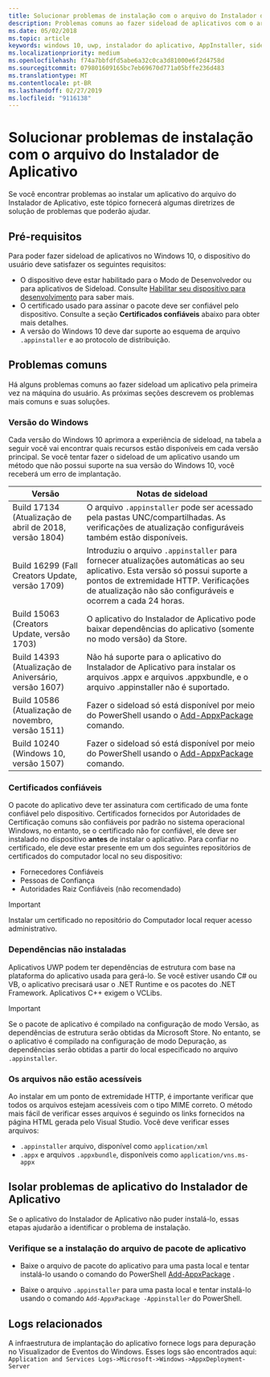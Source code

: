 ```yaml
---
title: Solucionar problemas de instalação com o arquivo do Instalador de Aplicativo
description: Problemas comuns ao fazer sideload de aplicativos com o arquivo do Instalador de Aplicativo.
ms.date: 05/02/2018
ms.topic: article
keywords: windows 10, uwp, instalador do aplicativo, AppInstaller, sideload
ms.localizationpriority: medium
ms.openlocfilehash: f74a7bbfdfd5abe6a32c0ca3d81000e6f2d4758d
ms.sourcegitcommit: 079801609165bc7eb69670d771a05bffe236d483
ms.translationtype: MT
ms.contentlocale: pt-BR
ms.lasthandoff: 02/27/2019
ms.locfileid: "9116138"
---
```

# <a name="troubleshoot-installation-issues-with-the-app-installer-file"></a>Solucionar problemas de instalação com o arquivo do Instalador de Aplicativo

Se você encontrar problemas ao instalar um aplicativo do arquivo do Instalador de Aplicativo, este tópico fornecerá algumas diretrizes de solução de problemas que poderão ajudar.

## <a name="prerequisites"></a>Pré-requisitos

Para poder fazer sideload de aplicativos no Windows 10, o dispositivo do usuário deve satisfazer os seguintes requisitos:

- O dispositivo deve estar habilitado para o Modo de Desenvolvedor ou para aplicativos de Sideload. Consulte [Habilitar seu dispositivo para desenvolvimento](https://docs.microsoft.com/windows/uwp/get-started/enable-your-device-for-development) para saber mais.
- O certificado usado para assinar o pacote deve ser confiável pelo dispositivo. Consulte a seção **Certificados confiáveis** abaixo para obter mais detalhes.
- A versão do Windows 10 deve dar suporte ao esquema de arquivo `.appinstaller` e ao protocolo de distribuição.

## <a name="common-issues"></a>Problemas comuns

Há alguns problemas comuns ao fazer sideload um aplicativo pela primeira vez na máquina do usuário. As próximas seções descrevem os problemas mais comuns e suas soluções.

### <a name="windows-version"></a>Versão do Windows

Cada versão do Windows 10 aprimora a experiência de sideload, na tabela a seguir você vai encontrar quais recursos estão disponíveis em cada versão principal. Se você tentar fazer o sideload de um aplicativo usando um método que não possui suporte na sua versão do Windows 10, você receberá um erro de implantação.

| Versão | Notas de sideload |
|---------|----------------|
| Build 17134 (Atualização de abril de 2018, versão 1804)    | O arquivo `.appinstaller` pode ser acessado pela pastas UNC/compartilhadas. As verificações de atualização configuráveis também estão disponíveis. |
| Build 16299 (Fall Creators Update, versão 1709) | Introduziu o arquivo `.appinstaller` para fornecer atualizações automáticas ao seu aplicativo. Esta versão só possui suporte a pontos de extremidade HTTP. Verificações de atualização não são configuráveis e ocorrem a cada 24 horas. |
| Build 15063 (Creators Update, versão 1703)      | O aplicativo do Instalador de Aplicativo pode baixar dependências do aplicativo (somente no modo versão) da Store. |
| Build 14393 (Atualização de Aniversário, versão 1607)   | Não há suporte para o aplicativo do Instalador de Aplicativo para instalar os arquivos .appx e arquivos .appxbundle, e o arquivo .appinstaller não é suportado. |
| Build 10586 (Atualização de novembro, versão 1511)      | Fazer o sideload só está disponível por meio do PowerShell usando o [Add-AppxPackage](https://docs.microsoft.com/powershell/module/appx/add-appxpackage?view=win10-ps) comando. |
| Build 10240 (Windows 10, versão 1507)           | Fazer o sideload só está disponível por meio do PowerShell usando o [Add-AppxPackage](https://docs.microsoft.com/powershell/module/appx/add-appxpackage?view=win10-ps) comando. |

### <a name="trusted-certificates"></a>Certificados confiáveis

O pacote do aplicativo deve ter assinatura com certificado de uma fonte confiável pelo dispositivo. Certificados fornecidos por Autoridades de Certificação comuns são confiáveis por padrão no sistema operacional Windows, no entanto, se o certificado não for confiável, ele deve ser instalado no dispositivo **antes** de instalar o aplicativo. Para confiar no certificado, ele deve estar presente em um dos seguintes repositórios de certificados do computador local no seu dispositivo:

- Fornecedores Confiáveis
- Pessoas de Confiança
- Autoridades Raiz Confiáveis (não recomendado)

 >[!IMPORTANT]
 > Instalar um certificado no repositório do Computador local requer acesso administrativo.

### <a name="dependencies-not-installed"></a>Dependências não instaladas 

Aplicativos UWP podem ter dependências de estrutura com base na plataforma do aplicativo usada para gerá-lo. Se você estiver usando C# ou VB, o aplicativo precisará usar o .NET Runtime e os pacotes do .NET Framework. Aplicativos C++ exigem o VCLibs.

>[!IMPORTANT] 
> Se o pacote de aplicativo é compilado na configuração de modo Versão, as dependências de estrutura serão obtidas da Microsoft Store. No entanto, se o aplicativo é compilado na configuração de modo Depuração, as dependências serão obtidas a partir do local especificado no arquivo `.appinstaller`.

### <a name="files-not-accessible"></a>Os arquivos não estão acessíveis

Ao instalar em um ponto de extremidade HTTP, é importante verificar que todos os arquivos estejam acessíveis com o tipo MIME correto. O método mais fácil de verificar esses arquivos é seguindo os links fornecidos na página HTML gerada pelo Visual Studio. Você deve verificar esses arquivos:

- `.appinstaller` arquivo, disponível como `application/xml`
- `.appx` e arquivos `.appxbundle`, disponíveis como `application/vns.ms-appx`

## <a name="isolate-app-installer-app-issues"></a>Isolar problemas de aplicativo do Instalador de Aplicativo

Se o aplicativo do Instalador de Aplicativo não puder instalá-lo, essas etapas ajudarão a identificar o problema de instalação.

### <a name="verify-app-package-file-installation"></a>Verifique se a instalação do arquivo de pacote de aplicativo

- Baixe o arquivo de pacote do aplicativo para uma pasta local e tentar instalá-lo usando o comando do PowerShell [Add-AppxPackage](https://docs.microsoft.com/powershell/module/appx/add-appxpackage?view=win10-ps) .

- Baixe o arquivo `.appinstaller` para uma pasta local e tentar instalá-lo usando o comando `Add-AppxPackage -Appinstaller` do PowerShell.

## <a name="related-logs"></a>Logs relacionados

A infraestrutura de implantação do aplicativo fornece logs para depuração no Visualizador de Eventos do Windows. Esses logs são encontrados aqui: `Application and Services Logs->Microsoft->Windows->AppxDeployment-Server`



